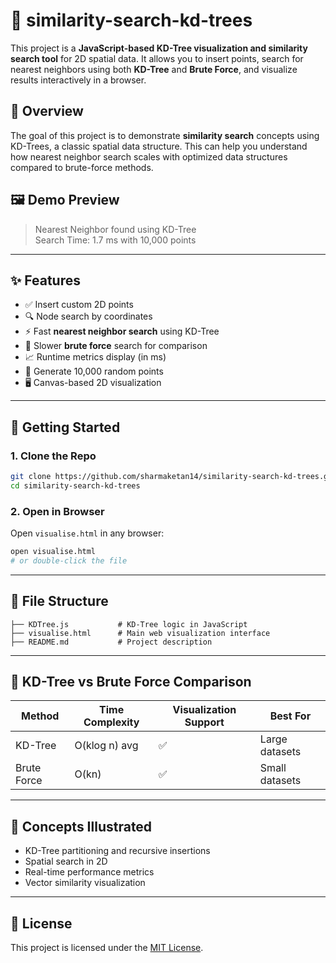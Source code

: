 # 📌 similarity-search-kd-trees

This project is a **JavaScript-based KD-Tree visualization and similarity search tool** for 2D spatial data. It allows you to insert points, search for nearest neighbors using both **KD-Tree** and **Brute Force**, and visualize results interactively in a browser.

## 🧠 Overview

The goal of this project is to demonstrate **similarity search** concepts using KD-Trees, a classic spatial data structure. This can help you understand how nearest neighbor search scales with optimized data structures compared to brute-force methods.

## 🖼 Demo Preview

> Nearest Neighbor found using KD-Tree  
> Search Time: 1.7 ms with 10,000 points

---

## ✨ Features

- ✅ Insert custom 2D points
- 🔍 Node search by coordinates
- ⚡ Fast **nearest neighbor search** using KD-Tree
- 🐢 Slower **brute force** search for comparison
- 📈 Runtime metrics display (in ms)
- 🎲 Generate 10,000 random points
- 🖥 Canvas-based 2D visualization

---

## 🚀 Getting Started

### 1. Clone the Repo

```bash
git clone https://github.com/sharmaketan14/similarity-search-kd-trees.git
cd similarity-search-kd-trees
```

### 2. Open in Browser

Open `visualise.html` in any browser:

```bash
open visualise.html
# or double-click the file
```

---

## 📁 File Structure

```
├── KDTree.js           # KD-Tree logic in JavaScript
├── visualise.html      # Main web visualization interface
├── README.md           # Project description
```

---

## 🧪 KD-Tree vs Brute Force Comparison

| Method         | Time Complexity | Visualization Support | Best For        |
|----------------|------------------|------------------------|-----------------|
| KD-Tree        | O(klog n) avg     | ✅                      | Large datasets  |
| Brute Force    | O(kn)             | ✅                      | Small datasets  |

---

## 🧠 Concepts Illustrated

- KD-Tree partitioning and recursive insertions
- Spatial search in 2D
- Real-time performance metrics
- Vector similarity visualization

---

## 📃 License

This project is licensed under the [MIT License](LICENSE).
